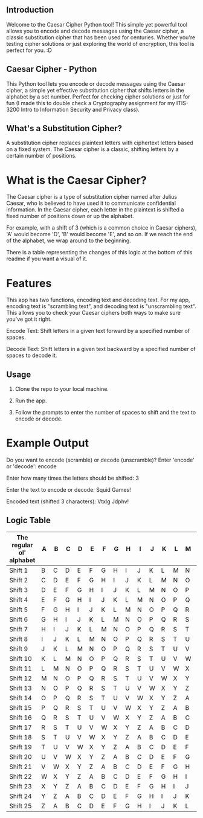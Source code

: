 ## Introduction
Welcome to the Caesar Cipher Python tool! This simple yet powerful tool allows you to encode and decode messages using the Caesar cipher, a classic substitution cipher that has been used for centuries. Whether you're testing cipher solutions or just exploring the world of encryption, this tool is perfect for you. :D


## Caesar Cipher - Python
This Python tool lets you encode or decode messages using the Caesar cipher, a simple yet effective substitution cipher that shifts letters in the alphabet by a set number. Perfect for checking cipher solutions or just for fun (I made this to double check a Cryptography assignment for my ITIS-3200 Intro to Information Security and Privacy class).

## What's a Substitution Cipher?
A substitution cipher replaces plaintext letters with ciphertext letters based on a fixed system. The Caesar cipher is a classic, shifting letters by a certain number of positions. 


# What is the Caesar Cipher?

The Caesar cipher is a type of substitution cipher named after Julius Caesar, who is believed to have used it to communicate confidential information. In the Caesar cipher, each letter in the plaintext is shifted a fixed number of positions down or up the alphabet.

For example, with a shift of 3 (which is a common choice in Caesar ciphers), 'A' would become 'D', 'B' would become 'E', and so on. If we reach the end of the alphabet, we wrap around to the beginning.

There is a table representing the changes of this logic at the bottom of this readme if you want a visual of it.



# Features
This app has two functions, encoding text and decoding text. For my app, encoding text is "scrambling text", and decoding text is "unscrambling text". This allows you to check your Caesar ciphers both ways to make sure you've got it right.


Encode Text: Shift letters in a given text forward by a specified number of spaces.

Decode Text: Shift letters in a given text backward by a specified number of spaces to decode it.

## Usage

1. Clone the repo to your local machine.

2. Run the app.
   
3. Follow the prompts to enter the number of spaces to shift and the text to encode or decode.

# Example Output
Do you want to encode (scramble) or decode (unscramble)? Enter 'encode' or 'decode': encode

Enter how many times the letters should be shifted: 3

Enter the text to encode or decode: Squid Games!

Encoded text (shifted 3 characters): Vtxlg Jdphv!

## Logic Table

| The regular ol' alphabet  | A | B | C | D | E | F | G | H | I | J | K | L | M | N | O | P | Q | R | S | T | U | V | W | X | Y | Z |
|---|---|---|---|---|---|---|---|---|---|---|---|---|---|---|---|---|---|---|---|---|---|---|---|---|---|---|
| Shift 1 | B | C | D | E | F | G | H | I | J | K | L | M | N | O | P | Q | R | S | T | U | V | W | X | Y | Z | A |
| Shift 2 | C | D | E | F | G | H | I | J | K | L | M | N | O | P | Q | R | S | T | U | V | W | X | Y | Z | A | B |
| Shift 3 | D | E | F | G | H | I | J | K | L | M | N | O | P | Q | R | S | T | U | V | W | X | Y | Z | A | B | C |
| Shift 4 | E | F | G | H | I | J | K | L | M | N | O | P | Q | R | S | T | U | V | W | X | Y | Z | A | B | C | D |
| Shift 5 | F | G | H | I | J | K | L | M | N | O | P | Q | R | S | T | U | V | W | X | Y | Z | A | B | C | D | E |
| Shift 6 | G | H | I | J | K | L | M | N | O | P | Q | R | S | T | U | V | W | X | Y | Z | A | B | C | D | E | F |
| Shift 7 | H | I | J | K | L | M | N | O | P | Q | R | S | T | U | V | W | X | Y | Z | A | B | C | D | E | F | G |
| Shift 8 | I | J | K | L | M | N | O | P | Q | R | S | T | U | V | W | X | Y | Z | A | B | C | D | E | F | G | H |
| Shift 9 | J | K | L | M | N | O | P | Q | R | S | T | U | V | W | X | Y | Z | A | B | C | D | E | F | G | H | I |
| Shift 10 | K | L | M | N | O | P | Q | R | S | T | U | V | W | X | Y | Z | A | B | C | D | E | F | G | H | I | J |
| Shift 11 | L | M | N | O | P | Q | R | S | T | U | V | W | X | Y | Z | A | B | C | D | E | F | G | H | I | J | K |
| Shift 12 | M | N | O | P | Q | R | S | T | U | V | W | X | Y | Z | A | B | C | D | E | F | G | H | I | J | K | L |
| Shift 13 | N | O | P | Q | R | S | T | U | V | W | X | Y | Z | A | B | C | D | E | F | G | H | I | J | K | L | M |
| Shift 14 | O | P | Q | R | S | T | U | V | W | X | Y | Z | A | B | C | D | E | F | G | H | I | J | K | L | M | N |
| Shift 15 | P | Q | R | S | T | U | V | W | X | Y | Z | A | B | C | D | E | F | G | H | I | J | K | L | M | N | O |
| Shift 16 | Q | R | S | T | U | V | W | X | Y | Z | A | B | C | D | E | F | G | H | I | J | K | L | M | N | O | P |
| Shift 17 | R | S | T | U | V | W | X | Y | Z | A | B | C | D | E | F | G | H | I | J | K | L | M | N | O | P | Q |
| Shift 18 | S | T | U | V | W | X | Y | Z | A | B | C | D | E | F | G | H | I | J | K | L | M | N | O | P | Q | R |
| Shift 19 | T | U | V | W | X | Y | Z | A | B | C | D | E | F | G | H | I | J | K | L | M | N | O | P | Q | R | S |
| Shift 20 | U | V | W | X | Y | Z | A | B | C | D | E | F | G | H | I | J | K | L | M | N | O | P | Q | R | S | T |
| Shift 21 | V | W | X | Y | Z | A | B | C | D | E | F | G | H | I | J | K | L | M | N | O | P | Q | R | S | T | U |
| Shift 22 | W | X | Y | Z | A | B | C | D | E | F | G | H | I | J | K | L | M | N | O | P | Q | R | S | T | U | V |
| Shift 23 | X | Y | Z | A | B | C | D | E | F | G | H | I | J | K | L | M | N | O | P | Q | R | S | T | U | V | W |
| Shift 24 | Y | Z | A | B | C | D | E | F | G | H | I | J | K | L | M | N | O | P | Q | R | S | T | U | V | W | X |
| Shift 25 | Z | A | B | C | D | E | F | G | H | I | J | K | L | M | N | O | P | Q | R | S | T | U | V | W | X | Y |
